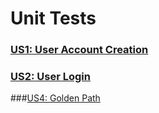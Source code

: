 # Unit Tests
 
 
 ### [US1: User Account Creation](https://docs.google.com/presentation/d/1xwmwEfuH3kQ9uM4jmrSxQMhATvEyEGaRfDgLWH1E-BY/edit?usp=sharing)
 
### [US2: User Login](https://docs.google.com/presentation/d/1450h91pc8rSqYYhGS0d_S6qGDy08Q_CxgrFK151F8lk/edit?usp=sharing)


###[US4: Golden Path](https://docs.google.com/presentation/d/19Mo6cHHk78Cs09V6wgsJ_zo-bXItyAQ4AgmjPOmQTug/edit?usp=sharing)

